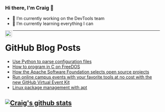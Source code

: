 ### Hi there, I'm Craig 👋

<!--
**CraigTeelFugro/CraigTeelFugro** is a ✨ _special_ ✨ repository because its `README.md` (this file) appears on your GitHub profile.

Here are some ideas to get you started:
-->

- 🔭 I’m currently working on the DevTools team
- 🌱 I’m currently learning everything I can

[<img align="left" alt="Craig Teel | LinkedIn" width="22px" src="https://cdn.jsdelivr.net/npm/simple-icons@v3/icons/linkedin.svg" />][linkedin]

---

# GitHub Blog Posts

<!-- BLOG-POST-LIST:START -->
- [Use Python to parse configuration files](https://opensource.com/article/21/6/parse-configuration-files-python)
- [How to program in C on FreeDOS](https://opensource.com/article/21/6/program-c-freedos)
- [How the Apache Software Foundation selects open source projects](https://opensource.com/article/21/6/apache-software-foundation)
- [Run online campus events with your favorite tools at no cost with the new GitHub Virtual Event Kit](https://github.blog/2021-06-24-run-online-campus-events-github-virtual-event-kit/)
- [Linux package management with apt](https://opensource.com/article/21/6/apt-linux)
<!-- BLOG-POST-LIST:END -->

## [![Craig's github stats](https://github-readme-stats.vercel.app/api?username=craigteelfugro)](https://github.com/anuraghazra/github-readme-stats)


[linkedin]: https://linkedin.com/in/craig-teel-b8786771
